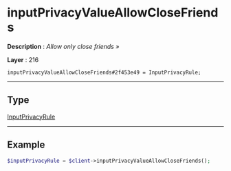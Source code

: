 # inputPrivacyValueAllowCloseFriends

**Description** : *Allow only close friends &raquo;*

**Layer** : 216

```tl
inputPrivacyValueAllowCloseFriends#2f453e49 = InputPrivacyRule;
```

---

## Type

[InputPrivacyRule](type/InputPrivacyRule)

---

## Example

```php
$inputPrivacyRule = $client->inputPrivacyValueAllowCloseFriends();
```